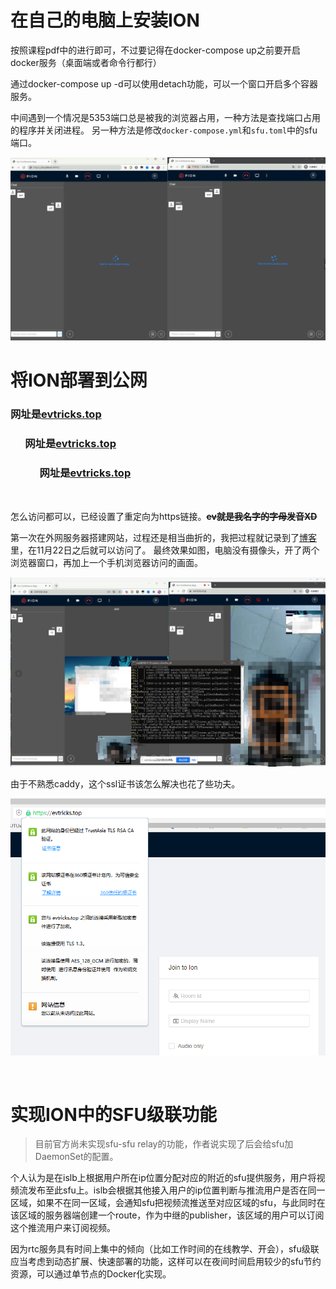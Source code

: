 # 在自己的电脑上安装ION

按照课程pdf中的进行即可，不过要记得在docker-compose up之前要开启docker服务（桌面端或者命令行都行）

通过docker-compose up -d可以使用detach功能，可以一个窗口开启多个容器服务。

中间遇到一个情况是5353端口总是被我的浏览器占用，一种方法是查找端口占用的程序并关闭进程。
另一种方法是修改`docker-compose.yml`和`sfu.toml`中的sfu端口。

![Alt Text](1.png)

# 将ION部署到公网

### 网址是[evtricks.top](https://evtricks.top)

### &nbsp;&nbsp;&nbsp;&nbsp;&nbsp;&nbsp;网址是[evtricks.top](https://evtricks.top)

### &nbsp;&nbsp;&nbsp;&nbsp;&nbsp;&nbsp;&nbsp;&nbsp;&nbsp;&nbsp;&nbsp;&nbsp;网址是[evtricks.top](https://evtricks.top)

<br/>

怎么访问都可以，已经设置了重定向为https链接。**~~ev就是我名字的字母发音XD~~**

第一次在外网服务器搭建网站，过程还是相当曲折的，我把过程就记录到了[博客](https://www.cnblogs.com/smileglaze/p/13991905.html)里，在11月22日之后就可以访问了。
最终效果如图，电脑没有摄像头，开了两个浏览器窗口，再加上一个手机浏览器访问的画面。

![Alt Text](2.png)

由于不熟悉caddy，这个ssl证书该怎么解决也花了些功夫。

![Alt Text](3.png)

<br/>

# 实现ION中的SFU级联功能

> 目前官方尚未实现sfu-sfu relay的功能，作者说实现了后会给sfu加DaemonSet的配置。

个人认为是在islb上根据用户所在ip位置分配对应的附近的sfu提供服务，用户将视频流发布至此sfu上。islb会根据其他接入用户的ip位置判断与推流用户是否在同一区域，如果不在同一区域，会通知sfu把视频流推送至对应区域的sfu，与此同时在该区域的服务器端创建一个route，作为中继的publisher，该区域的用户可以订阅这个推流用户来订阅视频。

因为rtc服务具有时间上集中的倾向（比如工作时间的在线教学、开会），sfu级联应当考虑到动态扩展、快速部署的功能，这样可以在夜间时间启用较少的sfu节约资源，可以通过单节点的Docker化实现。
